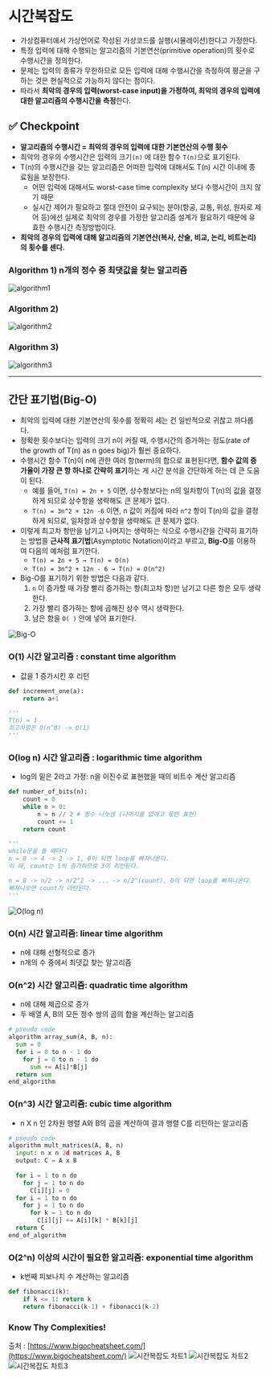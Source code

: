 
# 시간복잡도

- 가상컴퓨터에서 가상언어로 작성된 가상코드를 실행(시뮬레이션)한다고 가정한다.
- 특정 입력에 대해 수행되는 알고리즘의 기본연산(primitive operation)의 횟수로 수행시간을 정의한다.
- 문제는 입력의 종류가 무한하므로 모든 입력에 대해 수행시간을 측정하여 평균을 구하는 것은 현실적으로 가능하지 않다는 점이다.
- 따라서 **최악의 경우의 입력(worst-case input)을 가정하여, 최악의 경우의 입력에 대한 알고리즘의 수행시간을 측정**한다.

## ✅ Checkpoint

- **알고리즘의 수행시간 = 최악의 경우의 입력에 대한 기본연산의 수행 횟수**
- 최악의 경우의 수행시간은 입력의 크기`(n)` 에 대한 함수 `T(n)`으로 표기된다.
- T(n)의 수행시간을 갖는 알고리즘은 어떠한 입력에 대해서도 T(n) 시간 이내에 종료됨을 보장한다.
    - 어떤 입력에 대해서도 worst-case time complexity 보다 수행시간이 크지 않기 때문
    - 실시간 제어가 필요하고 절대 안전이 요구되는 분야(항공, 교통, 위성, 원자로 제어 등)에선 실제로 최악의 경우를 가정한 알고리즘 설계가 필요하기 때문에 유효한 수행시간 측정방법이다.
- **최악의 경우의 입력에 대해 알고리즘의 기본연산(복사, 산술, 비교, 논리, 비트논리)의 횟수를 센다.**
### Algorithm 1) n개의 정수 중 최댓값을 찾는 알고리즘
![algorithm1](https://user-images.githubusercontent.com/107941880/212079757-341285aa-bc4c-4598-9f8d-038a73e04eab.png)



### Algorithm 2)
![algorithm2](https://user-images.githubusercontent.com/107941880/212079774-c7a29a1d-6fb5-4dbf-83f3-6a6830e0009e.png)



### Algorithm 3)
![algorithm3](https://user-images.githubusercontent.com/107941880/212079786-ac49dd21-3940-47f1-95ce-d0b49cd87c80.png)


---

## 간단 표기법(Big-O)

- 최악의 입력에 대한 기본연산의 횟수를 정확히 세는 건 일반적으로 귀찮고 까다롭다.
- 정확한 횟수보다는 입력의 크기 n이 커질 때, 수행시간의 증가하는 정도(rate of the growth of T(n) as n goes big)가 훨씬 중요하다.
- 수행시간 함수 T(n)이 n에 관한 여러 항(term)의 합으로 표현된다면, **함수 값의 증가율이 가장 큰 항 하나로 간략히 표기**하는 게 시간 분석을 간단하게 하는 데 큰 도움이 된다.
    - 예를 들어, `T(n) = 2n + 5` 이면, 상수항보다는 n의 일차항이 T(n)의 값을 결정하게 되므로 상수항을 생략해도 큰 문제가 없다.
    - `T(n) = 3n^2 + 12n -6` 이면, n 값이 커짐에 따라 `n^2` 항이 T(n)의 값을 결정하게 되므로, 일차항과 상수항을 생략해도 큰 문제가 없다.
- 이렇게 최고차 항만을 남기고 나머지는 생략하는 식으로 수행시간을 간략히 표기하는 방법을 **근사적 표기법**(Asymptotic Notation)이라고 부르고, **Big-O**를 이용하여 다음의 예처럼 표기한다.
    - `T(n) = 2n + 5 → T(n) = O(n)`
    - `T(n) = 3n^2 + 12n - 6 → T(n) = O(n^2)`
- Big-O를 표기하기 위한 방법은 다음과 같다.
    1. `n` 이 증가할 때 가장 빨리 증가하는 항(최고차 항)만 남기고 다른 항은 모두 생략한다.
    2. 가장 빨리 증가하는 항에 곱해진 상수 역시 생략한다.
    3. 남은 항을 `O( )` 안에 넣어 표기한다.

![Big-O](https://user-images.githubusercontent.com/107941880/212079837-5847cb6f-86c4-433a-9d5b-41a1800b55a6.png)



### O(1) 시간 알고리즘 : constant time algorithm

- 값을 1 증가시킨 후 리턴

```python
def increment_one(a):
	return a+1

'''
T(n) = 1
최고차항은 O(n^0) -> O(1)
'''
```

### O(log n) 시간 알고리즘 : logarithmic time algorithm

- log의 밑은 2라고 가정: n을 이진수로 표현했을 때의 비트수 계산 알고리즘

```python
def number_of_bits(n):
	count = 0
	while n > 0:
		n = n // 2 # 정수 나눗셈 (나머지를 없애고 몫만 표현)
		count += 1
	return count

'''
while문을 돌 때마다
n = 8 -> 4 -> 2 -> 1, 0이 되면 loop를 빠져나온다.
이 때, count는 1씩 증가하므로 3이 리턴된다.

n = 8 -> n/2 -> n/2^2 -> ... -> n/2^(count), 0이 되면 loop를 빠져나온다.
빠져나오면 count가 리턴된다.
'''
```
![O(log n)](https://user-images.githubusercontent.com/107941880/212081350-853e0f17-e7fe-4ba0-9d53-dfb06d30e46c.png)


### O(n) 시간 알고리즘: linear time algorithm

- n에 대해 선형적으로 증가
- n개의 수 중에서 최댓값 찾는 알고리즘

### O(n^2) 시간 알고리즘: quadratic time algorithm

- n에 대해 제곱으로 증가
- 두 배열 A, B의 모든 정수 쌍의 곱의 합을 계산하는 알고리즘

```python
# pseudo code
algorithm array_sum(A, B, n):
  sum = 0
  for i = 0 to n - 1 do
	for j = 0 to n - 1 do
	  sum += A[i]*B[j]
  return sum
end_algorithm
```

### O(n^3) 시간 알고리즘: cubic time algorithm

- n X n 인 2차원 행렬 A와 B의 곱을 계산하여 결과 행렬 C를 리턴하는 알고리즘

```python
# pseudo code
algorithm mult_matrices(A, B, n)
  input: n x n 2d matrices A, B
  output: C = A x B
  
  for i = 1 to n do
	for j = 1 to n do
	  C[i][j] = 0
  for i = 1 to n do
	for j = 1 to n do
	  for k = 1 to n do
		C[i][j] += A[i][k] * B[k][j]
  return C
end_of_algorithm
```

### O(2^n) 이상의 시간이 필요한 알고리즘: exponential time algorithm

- k번째 피보나치 수 계산하는 알고리즘

```python
def fibonacci(k):
	if k <= 1: return k
	return fibonacci(k-1) + fibonacci(k-2)
```

### **Know Thy Complexities!**

출처 : [https://www.bigocheatsheet.com/](https://www.bigocheatsheet.com/)
![시간복잡도 차트1](https://user-images.githubusercontent.com/107941880/212079887-cf26cc9b-cb2d-45c8-8b23-d96989b2b00a.png)
![시간복잡도 차트2](https://user-images.githubusercontent.com/107941880/212079899-4776fc9a-c4f9-4ac3-abdf-e23777d8bfd7.png)
![시간복잡도 차트3](https://user-images.githubusercontent.com/107941880/212079936-37a62184-8341-4706-9b82-9f30e42b9d2a.png)
